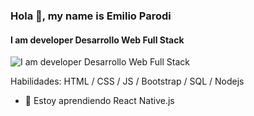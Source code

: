 ### Hola 👋, my name is Emilio Parodi
#### I am developer Desarrollo Web Full Stack
![I am developer Desarrollo Web Full Stack](https://www.pramukhdigital.com/wp-content/uploads/2018/07/New-PNC-Animated-Banners.gif)


Habilidades: HTML / CSS / JS / Bootstrap / SQL / Nodejs

- 🌱 Estoy aprendiendo React Native.js  










